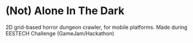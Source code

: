 # (Not) Alone In The Dark

2D grid-based horror dungeon crawler, for mobile platforms. Made during EESTECH Challenge (GameJam/Hackathon)
